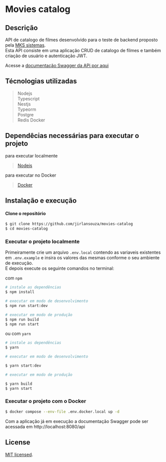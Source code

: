 # Movies catalog

## Descrição

API de catalogo de filmes desenvolvido para o teste de backend proposto pela [MKS sistemas](https://mkssistemas.com/).<br>
Esta API consiste em uma aplicação CRUD de catalogo de filmes e também criação de usuário e autenticação JWT.

Acesse a [documentação Swagger da APi por aqui](https://api-dot-movies-catalog-369900.uc.r.appspot.com/api)

## Técnologias utilizadas

> Nodejs  
> Typescript  
> Nestjs  
> Typeorm  
> Postgre  
> Redis
> Docker

## Dependêcias necessárias para executar o projeto

para executar localmente

> [Nodejs](https://nodejs.org/en/)

para executar no Docker

> [Docker](https://docs.docker.com/get-docker/)

## Instalação e execução

#### Clone o repositório

```bash
$ git clone https://github.com/jirlansouza/movies-catalog
$ cd movies-catalog
```

### Executar o projeto localmente

Primeiramente crie um arquivo `.env.local` contendo as variaveis existentes em `.env.example` e insira os valores das mesmas conforme o seu ambiente de execução.  
E depois execute os seguinte comandos no terminal:

com `npm`

```bash
# instale as dependências
$ npm install

# executar em modo de desenvolvimento
$ npm run start:dev

# executar em modo de produção
$ npm run build
$ npm run start
```

ou com `yarn`

```bash
# instale as dependências
$ yarn

# executar em modo de desenvolvimento

$ yarn start:dev

# executar em modo de produção

$ yarn build
$ yarn start

```

### Executar o projeto com o Docker

```bash
$ docker compose --env-file .env.docker.local up -d
```

Com a aplicação já em execução a documentação Swagger pode ser acessada em http://localhost:8080/api

## License

[MIT licensed](LICENSE).
